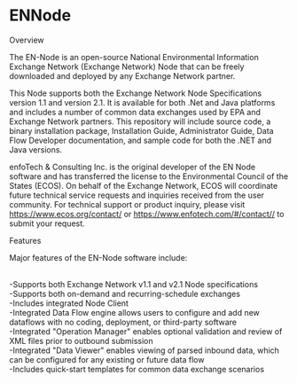 # ENNode
 Overview

The EN-Node is an open-source National Environmental Information Exchange Network (Exchange Network) Node that can be freely downloaded and deployed by any Exchange Network partner.

This Node supports both the Exchange Network Node Specifications version 1.1 and version 2.1. It is available for both .Net and Java platforms and includes a number of common data exchanges used by EPA and Exchange Network partners. This repository will include source code, a binary installation package, Installation Guide, Administrator Guide, Data Flow Developer documentation, and sample code for both the .NET and Java versions.

enfoTech & Consulting Inc. is the original developer of the EN Node software and has transferred the license to the Environmental Council of the States (ECOS).  On behalf of the Exchange Network, ECOS will coordinate future technical service requests and inquiries received from the user community.  For technical support or product inquiry, please visit https://www.ecos.org/contact/ or  https://www.enfotech.com/#/contact// to submit your request.  

Features

Major features of the EN-Node software include:

<br>-Supports both Exchange Network v1.1 and v2.1 Node specifications
<br>-Supports both on-demand and recurring-schedule exchanges
<br>-Includes integrated Node Client
<br>-Integrated Data Flow engine allows users to configure and add new dataflows with no coding, deployment, or third-party software
<br>-Integrated "Operation Manager" enables optional validation and review of XML files prior to outbound submission
<br>-Integrated "Data Viewer" enables viewing of parsed inbound data, which can be configured for any existing or future data flow
<br>-Includes quick-start templates for common data exchange scenarios

